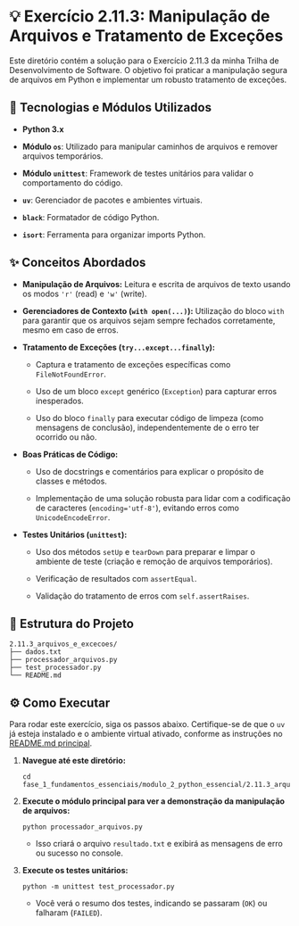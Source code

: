 💡 Exercício 2.11.3: Manipulação de Arquivos e Tratamento de Exceções
=====================================================================

Este diretório contém a solução para o Exercício 2.11.3 da minha Trilha de Desenvolvimento de Software. O objetivo foi praticar a manipulação segura de arquivos em Python e implementar um robusto tratamento de exceções.

🚀 Tecnologias e Módulos Utilizados
-----------------------------------

-   **Python 3.x**

-   **Módulo `os`**: Utilizado para manipular caminhos de arquivos e remover arquivos temporários.

-   **Módulo `unittest`**: Framework de testes unitários para validar o comportamento do código.

-   **`uv`**: Gerenciador de pacotes e ambientes virtuais.

-   **`black`**: Formatador de código Python.

-   **`isort`**: Ferramenta para organizar imports Python.

✨ Conceitos Abordados
---------------------

-   **Manipulação de Arquivos:** Leitura e escrita de arquivos de texto usando os modos `'r'` (read) e `'w'` (write).

-   **Gerenciadores de Contexto (`with open(...)`):** Utilização do bloco `with` para garantir que os arquivos sejam sempre fechados corretamente, mesmo em caso de erros.

-   **Tratamento de Exceções (`try...except...finally`):**

    -   Captura e tratamento de exceções específicas como `FileNotFoundError`.

    -   Uso de um bloco `except` genérico (`Exception`) para capturar erros inesperados.

    -   Uso do bloco `finally` para executar código de limpeza (como mensagens de conclusão), independentemente de o erro ter ocorrido ou não.

-   **Boas Práticas de Código:**

    -   Uso de docstrings e comentários para explicar o propósito de classes e métodos.

    -   Implementação de uma solução robusta para lidar com a codificação de caracteres (`encoding='utf-8'`), evitando erros como `UnicodeEncodeError`.

-   **Testes Unitários (`unittest`):**

    -   Uso dos métodos `setUp` e `tearDown` para preparar e limpar o ambiente de teste (criação e remoção de arquivos temporários).

    -   Verificação de resultados com `assertEqual`.

    -   Validação do tratamento de erros com `self.assertRaises`.

📁 Estrutura do Projeto
-----------------------

```
2.11.3_arquivos_e_excecoes/
├── dados.txt
├── processador_arquivos.py
├── test_processador.py
└── README.md

```

⚙️ Como Executar
----------------

Para rodar este exercício, siga os passos abaixo. Certifique-se de que o `uv` já esteja instalado e o ambiente virtual ativado, conforme as instruções no [README.md principal](../../../README.md).

1.  **Navegue até este diretório:**

    ```
    cd fase_1_fundamentos_essenciais/modulo_2_python_essencial/2.11.3_arquivos_e_excecoes

    ```

2.  **Execute o módulo principal para ver a demonstração da manipulação de arquivos:**

    ```
    python processador_arquivos.py

    ```

    -   Isso criará o arquivo `resultado.txt` e exibirá as mensagens de erro ou sucesso no console.

3.  **Execute os testes unitários:**

    ```
    python -m unittest test_processador.py

    ```

    -   Você verá o resumo dos testes, indicando se passaram (`OK`) ou falharam (`FAILED`).